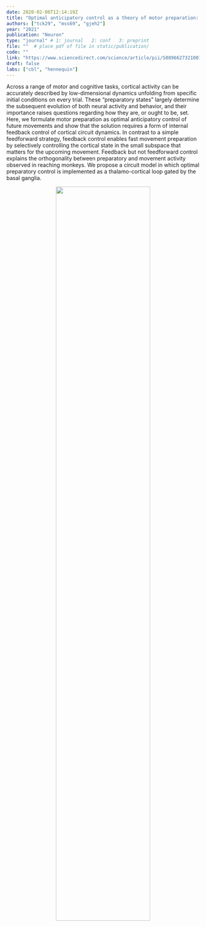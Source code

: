 ```yaml
---
date: 2020-02-06T12:14:19Z
title: "Optimal anticipatory control as a theory of motor preparation: a thalamocortical circuit model"
authors: ["tck29", "mss69", "gjeh2"]
year: "2021"
publication: "Neuron"
type: "journal" # 1: journal   2: conf   3: preprint
file: ""  # place pdf of file in static/publication/
code: ""
link: "https://www.sciencedirect.com/science/article/pii/S0896627321001574"
draft: false
labs: ["cbl", "hennequin"]
---
```


Across a range of motor and cognitive tasks, cortical activity can be accurately described by low-dimensional dynamics unfolding from specific initial conditions on every trial. These “preparatory states” largely determine the subsequent evolution of both neural activity and behavior, and their importance raises questions regarding how they are, or ought to be, set. Here, we formulate motor preparation as optimal anticipatory control of future movements and show that the solution requires a form of internal feedback control of cortical circuit dynamics. In contrast to a simple feedforward strategy, feedback control enables fast movement preparation by selectively controlling the cortical state in the small subspace that matters for the upcoming movement. Feedback but not feedforward control explains the orthogonality between preparatory and movement activity observed in reaching monkeys. We propose a circuit model in which optimal preparatory control is implemented as a thalamo-cortical loop gated by the basal ganglia.

<center>
<img width="70%" src="/news/kao_biorxiv_2020.png"/>
</center>